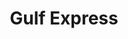 ---
title: "Gulf Express"
url: /toa-alta/gulf-express-avenida-toa-alta-heights/
shop: Lebensmittel
---